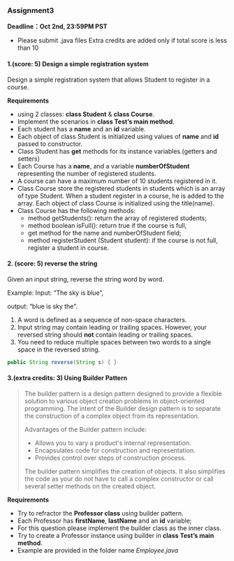 <h3>Assignment3</h3>

**Deadline：Oct 2nd, 23:59PM PST**

+ Please submit .java files Extra credits are added only if total score is less than 10



<h4>1.(score: 5) Design a simple registration system  </h4>

 Design a simple registration system that allows Student to register in a course.

**Requirements**

+ using 2 classes: **class Student** & **class Course**. 
+ Implement the scenarios in **class Test’s main method**. 
+ Each student has a **name** and an **id** variable. 
+ Each object of class Student is initialized using values of **name** and **id** passed to constructor. 
+ Class Student has **get** methods for its instance variables.(getters and setters) 
+ Each Course has a **name**, and a variable **numberOfStudent** representing the number of registered students. 
+ A course can have a maximum number of 10 students registered in it. 
+ Class Course store the registered students in students which is an array of type Student. When a student register in a course, he is added to the array. Each object of class Course is initialized using the title(name). 
+ Class Course has the following methods: 
  + method getStudents(): return the array of registered students; 
  + method boolean isFull(): return true if the course is full, 
  + get method for the name and numberOfStudent field; 
  + method registerStudent (Student student): if the course is not full, register a student in course. 



<h4>2. (score: 5) reverse the string</h4>

Given an input string, reverse the string word by word. 

Example: Input: “The sky is blue”, 

output: “blue is sky the”.

1. A word is defined as a sequence of non-space characters.
2. Input string may contain leading or trailing spaces. However, your reversed string should **not** contain leading or trailing spaces.
3. You need to reduce multiple spaces between two words to a single space in the reversed string.

```java
public String reverse(String s) { }
```



<h4>3.(extra credits: 3) Using Builder Pattern</h4>

> The builder pattern is a design pattern designed to provide a flexible solution to various object creation problems in object-oriented programming. The intent of the Builder design pattern is to separate the construction of a complex object from its representation. 
>
> Advantages of the Builder pattern include:
>
> - Allows you to vary a product's internal representation.
> - Encapsulates code for construction and representation.
> - Provides control over steps of construction process.
>
> The builder pattern simplifies the creation of objects. It also simplifies the code as your do not have to call a complex constructor or call several setter methods on the created object.

**Requirements**

+ Try to refractor the **Professor class** using builder pattern. 
+ Each Professor has **firstName**, **lastName** and an **id** variable; 
+ For this question please implement the builder class as the inner class. 
+ Try to create a Professor instance using builder in **class Test’s main method**. 
+ Example are provided in the folder name *Employee.java*

